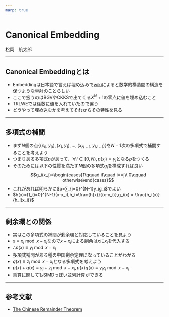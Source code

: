 ```yaml
---
marp: true
---
```

<!-- 
theme: default
size: 16:9
paginate: true
footer : ![](../../image/ccbysa.png) [licence](https://creativecommons.org/licenses/by-sa/4.0/)
style: |
  h1, h2, h3, h4, h5, header, footer {
        color: white;
    }
  section {
    background-color: #505050;
    color:white
  }
  table{
      color:black
  }
  code{
    color:black
  }
-->

<!-- page_number: true -->

# Canonical Embedding

松岡　航太郎

---

## Canonical Embeddingとは

- Embeddingは日本語で言えば埋め込みで[wiki](https://ja.wikipedia.org/wiki/%E5%9F%8B%E3%82%81%E8%BE%BC%E3%81%BF_(%E6%95%B0%E5%AD%A6))によると数学的構造間の構造を保つような単射のことらしい
- ここで扱うのはBGVやCKKSで出てくる$X^N+1$の零点に値を埋め込むこと
- TRLWEでは係数に値を入れていたので違う
- どうやって埋め込むかを考えてそれからその特性を見る

---

## 多項式の補間

- まず$N$個の点$\{(x_0,y_0),(x_1,y_1),...,(x_{N-1},y_{N-1})\}$を$N-1$次の多項式で補間することを考えよう
- つまりある多項式$p$があって、$∀i∈[0,N),p(x_i)=y_i$となる$p$をつくる
- そのためには以下の性質を満たす$N$個の多項式$g_i$を構成すれば良い
$$g_i(x_j)=\begin{cases}1\qquad if\quad i==j\\ 0\qquad otherwise\end{cases}$$
- これがあれば明らかに$p=∑_{i=0}^{N-1}y_ig_i$でよい
- $h(x)=∏_{i=0}^{N-1}(x-x_i),h_i=\frac{h(x)}{(x-x_i)},g_i(x) = \frac{h_i(x)}{h_i(x_i)}$

---

## 剰余環との関係

- 実はこの多項式の補間が剰余環と対応していることを見よう
- $x≡x_i \bmod{x-x_i}$なので$x-x_i$による剰余は$x$に$x_i$を代入する
- $∴p(x)≡ y_i \bmod{x-x_i}$ 
- 多項式補間がある種の中国剰余定理になっていることがわかる
- $q(x)≡z_i \bmod{x-x_i}$となる多項式を考えよう
- $p(x)+q(x)≡y_i+z_i \bmod{x-x_i},p(x)q(x)≡y_iz_i \bmod{x-x_i}$
- 乗算に関してもSIMDっぽい並列計算ができる

---

## 参考文献

- [The Chinese Remainder Theorem](https://math.berkeley.edu/~kmill/math55sp17/crt.pdf)
